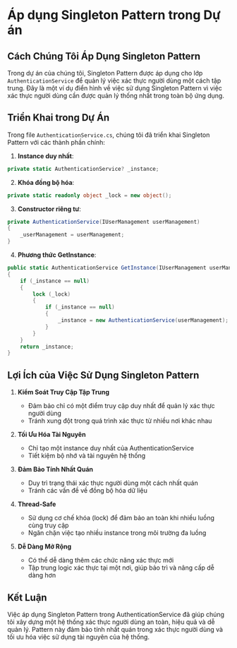 # Áp dụng Singleton Pattern trong Dự án

## Cách Chúng Tôi Áp Dụng Singleton Pattern

Trong dự án của chúng tôi, Singleton Pattern được áp dụng cho lớp `AuthenticationService` để quản lý việc xác thực người dùng một cách tập trung. Đây là một ví dụ điển hình về việc sử dụng Singleton Pattern vì việc xác thực người dùng cần được quản lý thống nhất trong toàn bộ ứng dụng.

## Triển Khai trong Dự Án

Trong file `AuthenticationService.cs`, chúng tôi đã triển khai Singleton Pattern với các thành phần chính:

1. **Instance duy nhất**:
```csharp
private static AuthenticationService? _instance;
```

2. **Khóa đồng bộ hóa**:
```csharp
private static readonly object _lock = new object();
```

3. **Constructor riêng tư**:
```csharp
private AuthenticationService(IUserManagement userManagement)
{
    _userManagement = userManagement;
}
```

4. **Phương thức GetInstance**:
```csharp
public static AuthenticationService GetInstance(IUserManagement userManagement)
{
    if (_instance == null)
    {
        lock (_lock)
        {
            if (_instance == null)
            {
                _instance = new AuthenticationService(userManagement);
            }
        }
    }
    return _instance;
}
```

## Lợi Ích của Việc Sử Dụng Singleton Pattern

1. **Kiểm Soát Truy Cập Tập Trung**
   - Đảm bảo chỉ có một điểm truy cập duy nhất để quản lý xác thực người dùng
   - Tránh xung đột trong quá trình xác thực từ nhiều nơi khác nhau

2. **Tối Ưu Hóa Tài Nguyên**
   - Chỉ tạo một instance duy nhất của AuthenticationService
   - Tiết kiệm bộ nhớ và tài nguyên hệ thống

3. **Đảm Bảo Tính Nhất Quán**
   - Duy trì trạng thái xác thực người dùng một cách nhất quán
   - Tránh các vấn đề về đồng bộ hóa dữ liệu

4. **Thread-Safe**
   - Sử dụng cơ chế khóa (lock) để đảm bảo an toàn khi nhiều luồng cùng truy cập
   - Ngăn chặn việc tạo nhiều instance trong môi trường đa luồng

5. **Dễ Dàng Mở Rộng**
   - Có thể dễ dàng thêm các chức năng xác thực mới
   - Tập trung logic xác thực tại một nơi, giúp bảo trì và nâng cấp dễ dàng hơn

## Kết Luận

Việc áp dụng Singleton Pattern trong AuthenticationService đã giúp chúng tôi xây dựng một hệ thống xác thực người dùng an toàn, hiệu quả và dễ quản lý. Pattern này đảm bảo tính nhất quán trong xác thực người dùng và tối ưu hóa việc sử dụng tài nguyên của hệ thống.